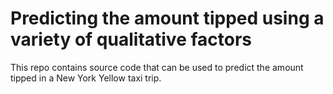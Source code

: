 # Predicting the amount tipped using a variety of qualitative factors
This repo contains source code that can be used to predict the amount tipped in a New York Yellow taxi trip.
